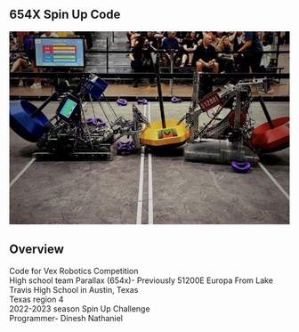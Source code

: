 ## 654X Spin Up Code
  
<div align='center'>
<img src="TugWith46T.png" alt="Tug Against 46T" title="Tug Pic">
</div>

## Overview
Code for Vex Robotics Competition  
High school team Parallax (654x)- Previously 51200E Europa
From Lake Travis High School in Austin, Texas         
Texas region 4  
2022-2023 season Spin Up Challenge    
Programmer- Dinesh Nathaniel
